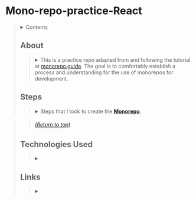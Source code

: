 # Mono-repo-practice-React
> <details>
>   <summary>Contents</summary>
>
>> | [About](https://github.com/mmmoore1313/Mono-repo-practice-React#about) | [Technologies Used](https://github.com/mmmoore1313/Mono-repo-practice-React#technologies-used) |
>> |--|--|
>> | [Steps](https://github.com/mmmoore1313/Mono-repo-practice-React#steps) | [Links](https://github.com/mmmoore1313/Mono-repo-practice-React#links) |
>
> </details>
>
> ## About
>> <details>
>>  <summary>This is a practice repo adapted from and following the tutorial at <a href="https://monorepo.guide/getting-started">monorepo.guide</a>. The goal is to comfortably establish a process and understanding for the use of monorepos for development.</summary>
>>
>>>
>> ###### [(Return to top)](https://github.com/mmmoore1313/Mono-repo-practice-React#mono-repo-practice-react)
>>
>> </details>
>
> ## Steps
>> <details>
>>  <summary>Steps that I took to create the <b><a href="https://monorepo.guide/getting-started">Monorepo</a></b>.</summary>
>> 
>>> <details>
>>>  <summary>1. Initialize your repository</summary>
>>>
>>>> 1.1- ```mkdir <repo name>```  
>>>> 1.2- ```cd <repo name>```  
>>>> 1.3- ```git init```  
>>>
>>> </details>
>>> <details>
>>>  <summary>2. Add a <code>.gitignore</code> to your root directory</summary>
>>>
>>>> 2.1- ```touch .gitignore```  
>>>> <details>
>>>>  <summary>2.2- In the <code>.gitignore</code>, add:</summary>
>>>>
>>>>> ```  
>>>>> node_modules/
>>>>> .next
>>>>> dist
>>>>> ```  
>>>>
>>>> </details>
>>>
>>> </details>
>>> <details>
>>>  <summary>3. Create a <code>package.json</code> file to your root directory</summary>
>>>
>>>> 3.1- Run ```npm init```  
>>>> 3.2- Add the following:  
>>>>> ```  
>>>>> {
>>>>>   "name": "@monorepo-starter/root",
>>>>>   "version": "1.0.0",
>>>>>   "private": true
>>>>> } 
>>>
>>> </details>
>>> <details>
>>>  <summary>4. Set up your packages</summary>
>>>
>>>> 4.1- Add to your `package.json`:  
>>>>> ```  
>>>>> "workspaces": ["packages/*", "apps/*", "services/*"]
>>>>> ```  
>>>> 4.2- `package.json` example:  
>>>>> ```  
>>>>> {
>>>>>   "name": "@monorepo-starter/root",
>>>>>   "version": "1.0.0",
>>>>>   "private": true,
>>>>>   "workspaces": ["packages/*", "apps/*", "services/*"]
>>>>> }
>>>>> ```  
>>>
>>> </details>
>>> <details>
>>>  <summary>5. Create a <code>bable.config.js</code> at the root level</summary>
>>>
>>>> 5.1- ```touch babel.config.js```  
>>>> 5.2- Add to the `babel.config.js`:
>>>>> ```  
>>>>> module.exports = {
>>>>>   presets: ["@babel/preset-env", "@babel/preset-react"],
>>>>>   plugins: ["@babel/plugin-transform-runtime"]
>>>>> };
>>>>> ```  
>>>> 5.3- Install the babel plugins:  
>>>>> ```  
>>>>> yarn add @babel/core @babel/plugin-transform-runtime @babel/preset-env @babel/preset-react -W
>>>>> ```  
>>>
>>> </details>
>>> <details>
>>>  <summary>6. <a href="https://monorepo.guide/getting-started">Tutorial</a> Specific</summary>
>>>
>>>> <details>
>>>>  <summary>6.1- Add a starter button</summary>
>>>>
>>>>> <details>
>>>>>  <summary>6.1.1- Create a <code>packages/button</code> folder in the root directory</summary>
>>>>>
>>>>>> ```  
>>>>>> mkdir packages
>>>>>> mkdir packages/button
>>>>>> ``` 
>>>>>
>>>>> </details>
>>>>> <details>
>>>>>  <summary>6.1.2- Switch into the <code>packages/button</code> folder</summary>
>>>>>  
>>>>>> ``` 
>>>>>> cd packages/button
>>>>>> ``` 
>>>>>
>>>>> </details>
>>>>> <details>
>>>>>  <summary>6.1.3- Add a <code>package.json</code> file</summary>
>>>>>
>>>>>> ```  
>>>>>> npm init
>>>>>> ```  
>>>>>> - or -  
>>>>>> ``` 
>>>>>> touch package.json
>>>>>> ``` 
>>>>>
>>>>> </details>
>>>>> <details>
>>>>>  <summary>6.1.4- Fill out the <code>package.json</code> file</summary>
>>>>>
>>>>>> ``` 
>>>>>> {
>>>>>>    "name": "@monorepo-starter/button",  
>>>>>>    "version": "1.0.0",  
>>>>>>    "description": "A very simple React button within a monorepo"  
>>>>>> }
>>>>>> ``` 
>>>>>
>>>>> </details>
>>>>> <details>
>>>>>  <summary>6.1.5- Add react as a dependency</summary>
>>>>> 
>>>>>> ```  
>>>>>> yarn add react  
>>>>>> ``` 
>>>>>
>>>>> </details>
>>>>> <details>
>>>>>  <summary>6.1.6- Return to the root directory</summary>
>>>>>
>>>>>> ``` 
>>>>>> cd ../..
>>>>>> ``` 
>>>>> </details>
>>>>> <details>
>>>>>  <summary>6.1.7- Create a <code>src</code> folder in your root directory</summary>
>>>>>
>>>>>> ``` 
>>>>>> mkdir src
>>>>>> ``` 
>>>>> </details>
>>>>> <details>
>>>>>  <summary>6.1.8- Create a <code>Button</code> component to render</summary>
>>>>>
>>>>>> <details>
>>>>>>  <summary>6.1.8.1- Switch to the <code>src</code> directory</summary>
>>>>>>
>>>>>>> ```cd src```
>>>>>> </details>
>>>>>> <details>
>>>>>>  <summary>6.1.8.2- Create the <code>index.js</code></summary>
>>>>>>
>>>>>>> ```touch index.js```
>>>>>> </details>
>>>>>> <details>
>>>>>>  <summary>6.1.8.3- Fill out the <code>index.js</code> file</summary>
>>>>>>
>>>>>>> ``` 
>>>>>>> import React from "react";
>>>>>>> const Button = ({ onClick, children, isSelected }) => (
>>>>>>>   <button
>>>>>>>     style={{
>>>>>>>       border: 0,
>>>>>>>       backgroundColor: isSelected ? "rebeccapurple" : "hotpink",
>>>>>>>       color: isSelected ? "white" : "black",
>>>>>>>       padding: "12px 24px",
>>>>>>>       margin: "12px",
>>>>>>>       borderRadius: "3px"
>>>>>>>     }}
>>>>>>>     onClick={onClick}
>>>>>>>   >
>>>>>>>     {children}
>>>>>>>   </button>
>>>>>>> );
>>>>>>> export default Button;
>>>>>>> ``` 
>>>>>> </details>
>>>>
>>>> </details>
>>>> <details>
>>>>  <summary>6.2- Setting up the build process</summary>
>>>>
>>>>> <details>
>>>>>  <summary>Return to root level</summary>
>>>>>
>>>>>> ``` 
>>>>>> cd ../..
>>>>>> ``` 
>>>>> </details>
>>>>> <details>
>>>>>  <summary> Run:</summary>
>>>>>
>>>>>> ``` 
>>>>>> yarn add @preconstruct/cli -W
>>>>>> yarn preconstruct init
>>>>>
>>>>> </details>
>>>>> <details>
>>>>>  <summary>Answer the questions</summary>
>>>>>
>>>>>>
>>>>> </details>
>>>>> <details>
>>>>>  <summary>Add the following to your root <code>package.json</code>
>>>>>
>>>>>> ``` 
>>>>>> "scripts": {
>>>>>> "postinstall": "preconstruct dev",
>>>>>> "build": "preconstruct build"
>>>>>> },
>>>>>> ``` 
>>>>> </details>
>>>>
>>>> </details>
>>>> <details>
>>>>  <summary>6.3- Adding <code>@monorepo-starter/next-app</code></summary>
>>>>
>>>>> <details> 
>>>>>  <summary>6.3.1- Create an <code>apps</code> folder in the root directory</summary>
>>>>>
>>>>>> ``` 
>>>>>> mkdir apps
>>>>>> mkdir apps/next-app
>>>>>> ``` 
>>>>> </details>
>>>>> <details>
>>>>>  <summary>6.3.2- Create a <code>package.json</code> within <code>apps/next-app</code></summary>
>>>>>
>>>>>> ``` 
>>>>>> touch apps/next-app/package.json
>>>>>> ``` 
>>>>> </details>
>>>>> <details>
>>>>>  <summary>6.3.3- Fill out <code>apps/next-app/package.json</code></summary>
>>>>>
>>>>>> ``` 
>>>>>> {
>>>>>> "name": "@monorepo-starter/next-app",
>>>>>> "version": "1.0.0"
>>>>>> }
>>>>>> ``` 
>>>>> </details>
>>>>> <details>
>>>>>  <summary>6.3.4- Install Next.js</summary>
>>>>>
>>>>>> ``` 
>>>>>> yarn add react react-dom next @preconstruct/next
>>>>>> ``` 
>>>>> </details>
>>>>> <details>
>>>>>  <summary>6.3.5- Add the <code>"scripts"</code> to the <code>next-app/package.json</code></summary>
>>>>>
>>>>>> ``` 
>>>>>> "scripts": {
>>>>>> "dev": "next",
>>>>>> "build": "next build",
>>>>>> "start": "next start"
>>>>>> },
>>>>>> ``` 
>>>>> </details>

>>> </details>
>>
>> ###### [(Return to top)](https://github.com/mmmoore1313/Mono-repo-practice-React#mono-repo-practice-react)
>>
>> </details>
>
> ## Technologies Used
>> <details>
>>  <summary></summary>
>>
>>>
>> ###### [(Return to top)](https://github.com/mmmoore1313/Mono-repo-practice-React#mono-repo-practice-react)
>>
>> </details>
>
> ## Links
>> <details>
>>  <summary></summary>
>>
>>>
>> ###### [(Return to top)](https://github.com/mmmoore1313/Mono-repo-practice-React#mono-repo-practice-react)
>>
>> </details>
